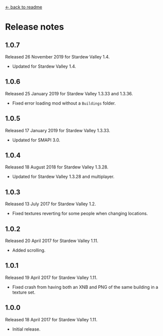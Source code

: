 ﻿﻿[← back to readme](README.md)

# Release notes
## 1.0.7
Released 26 November 2019 for Stardew Valley 1.4.

* Updated for Stardew Valley 1.4.

## 1.0.6
Released 25 January 2019 for Stardew Valley 1.3.33 and 1.3.36.

* Fixed error loading mod without a `Buildings` folder.

## 1.0.5
Released 17 January 2019 for Stardew Valley 1.3.33.

* Updated for SMAPI 3.0.

## 1.0.4
Released 18 August 2018 for Stardew Valley 1.3.28.

* Updated for Stardew Valley 1.3.28 and multiplayer.

## 1.0.3
Released 13 July 2017 for Stardew Valley 1.2.

* Fixed textures reverting for some people when changing locations.

## 1.0.2
Released 20 April 2017 for Stardew Valley 1.11.

* Added scrolling.

## 1.0.1
Released 19 April 2017 for Stardew Valley 1.11.

* Fixed crash from having both an XNB and PNG of the same building in a texture set.

## 1.0.0
Released 18 April 2017 for Stardew Valley 1.11.

* Initial release.
